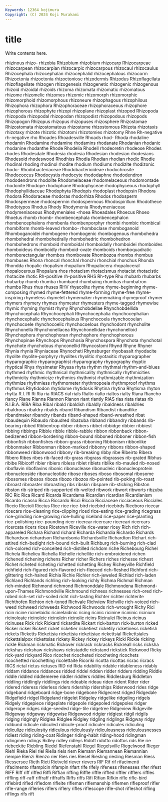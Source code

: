 ```yaml
---
Keywords: 12364 kojimura
Copyright: (C) 2024 Koji Murakami
---
```


# title

Write contents here.



 rhizinous rhizo- rhizobia Rhizobium rhizobium rhizocarp Rhizocarpeae rhizocarpean rhizocarpian
rhizocarpic rhizocarpous rhizocaul rhizocaulus Rhizocephala rhizocephalan rhizocephalid rhizocephalous rhizocorm Rhizoctonia
rhizoctonia rhizoctoniose rhizodermis Rhizodus Rhizoflagellata rhizoflagellate rhizogen rhizogenesis rhizogenetic rhizogenic
rhizogenous rhizoid rhizoidal rhizoids rhizoma rhizomata rhizomatic rhizomatous rhizome rhizomelic
rhizomes rhizomic rhizomorph rhizomorphic rhizomorphoid rhizomorphous rhizoneure rhizophagous rhizophilous Rhizophora
rhizophora Rhizophoraceae rhizophoraceous rhizophore rhizophorous rhizophyte rhizopi rhizoplane rhizoplast rhizopod
Rhizopoda rhizopoda rhizopodal rhizopodan rhizopodist rhizopodous rhizopods Rhizopogon Rhizopus rhizopus
rhizopuses rhizosphere Rhizostomae Rhizostomata rhizostomatous rhizostome rhizostomous Rhizota rhizotaxis rhizotaxy
rhizote rhizotic rhizotomi rhizotomies rhizotomy Rhne Rh-negative rh-negative rho Rhoades
Rhoadesville Rhoads rhod- Rhoda rhodaline rhodamin Rhodamine rhodamine rhodamins rhodanate
Rhodanian rhodanic rhodanine rhodanthe Rhode Rhodelia Rhodell rhodeoretin rhodeose Rhodes
rhodes Rhodesdale Rhodesia rhodesia Rhodesian rhodesian rhodesians Rhodesoid rhodeswood Rhodhiss
Rhodia Rhodian rhodian rhodic Rhodie rhodinal rhoding rhodinol rhodite rhodium
rhodiums rhodizite rhodizonic rhodo- Rhodobacteriaceae Rhodobacterioideae rhodochrosite Rhodococcus Rhodocystis rhodocyte
rhododaphne rhododendron rhododendrons rhodolite Rhodomelaceae rhodomelaceous rhodomontade rhodonite Rhodope rhodophane
Rhodophyceae rhodophyceous rhodophyll Rhodophyllidaceae Rhodophyta Rhodopis rhodoplast rhodopsin Rhodora rhodora
Rhodoraceae rhodoras rhodorhiza Rhodos rhodosperm Rhodospermeae rhodospermin rhodospermous Rhodospirillum Rhodothece
Rhodotypos Rhodus Rhody Rhodymenia Rhodymeniaceae rhodymeniaceous Rhodymeniales -rhoea Rhoeadales Rhoecus
Rhoeo Rhoetus rhomb rhomb- rhombencephala rhombencephalon rhombencephalons rhombenla rhombenporphyr rhombi
rhombic rhombical rhombiform rhomb-leaved rhombo- rhomboclase rhomboganoid Rhomboganoidei rhombogene rhombogenic
rhombogenous rhombohedra rhombohedral rhombohedrally rhombohedric rhombohedron rhombohedrons rhomboid rhomboidal rhomboidally
rhomboidei rhomboides rhomboideus rhomboidly rhomboid-ovate rhomboids rhomboquadratic rhomborectangular rhombos rhombovate
Rhombozoa rhombs rhombus rhombuses Rhona rhoncal rhonchal rhonchi rhonchial rhonchus
Rhonda Rhondda rhopalic rhopalism rhopalium Rhopalocera rhopaloceral rhopalocerous Rhopalura rhos
rhotacism rhotacismus rhotacist rhotacistic rhotacize rhotic Rh-positive rh-positive RHS Rh-type
Rhu rhubarb rhubarbs rhubarby rhumb rhumba rhumbaed rhumbaing rhumbas rhumbatron
rhumbs Rhus rhus rhuses RHV rhyacolite rhyme rhyme-beginning rhyme-composing rhymed
rhyme-fettered rhyme-forming rhyme-free rhyme-inspiring rhymeless rhymelet rhymemaker rhymemaking rhymeproof rhymer
rhymers rhymery rhymes rhymester rhymesters rhyme-tagged rhymewise rhymic rhyming rhymist
rhymy Rhynchobdellae Rhynchobdellida Rhynchocephala Rhynchocephali Rhynchocephalia rhynchocephalian rhynchocephalic rhynchocephalous Rhynchocoela
rhynchocoelan rhynchocoele rhynchocoelic rhynchocoelous rhynchodont rhyncholite Rhynchonella Rhynchonellacea Rhynchonellidae rhynchonelloid
Rhynchophora rhynchophoran rhynchophore rhynchophorous Rhynchopinae Rhynchops Rhynchosia Rhynchospora Rhynchota rhynchotal
rhynchote rhynchotous rhynconellid Rhyncostomi Rhynd Rhyne Rhyner Rhynia rhynia Rhyniaceae
Rhynocheti Rhynsburger rhyobasalt rhyodacite rhyolite rhyolite-porphyry rhyolites rhyolitic rhyotaxitic rhyparographer
rhyparographic rhyparographist rhyparography rhypography rhyptic rhyptical Rhys rhysimeter Rhyssa rhyta
rhythm rhythmal rhythm-and-blues rhythmed rhythmic rhythmical rhythmicality rhythmically rhythmicities rhythmicity
rhythmicize rhythmics rhythmist rhythmizable rhythmization rhythmize rhythmless rhythmometer rhythmopoeia rhythmproof
rhythms rhythmus Rhytidodon rhytidome rhytidosis Rhytina rhytina Rhytisma rhyton rhytta
R.I. RI Ri Ria ria RIACS rial rials Rialto rialto
rialtos rialty Riana Riancho riancy Riane Rianna Riannon Rianon riant
riantly RIAS rias riata riatas rib R.I.B.A. RIBA Riba Ribal
ribald ribaldish ribaldly ribaldness ribaldries ribaldrous ribaldry ribalds riband Ribandism
Ribandist ribandlike ribandmaker ribandry ribands riband-shaped riband-wreathed ribat ribaudequin Ribaudo
ribaudred ribazuba ribband ribbandry ribbands rib-bearing ribbed Ribbentrop ribber ribbers
ribbet ribbidge ribbier ribbiest ribbing ribbings Ribble ribble ribble-rabble ribbon
ribbonback ribbon-bedizened ribbon-bordering ribbon-bound ribboned ribboner ribbon-fish ribbonfish ribbonfishes ribbon-grass
ribboning Ribbonism ribbonlike ribbonmaker Ribbonman ribbon-marked ribbonry ribbons ribbon-shaped ribbonweed
ribbonwood ribbony rib-breaking ribby ribe Ribeirto Ribera Ribero Ribes ribes
rib-faced rib-grass ribgrass ribgrasses rib-grated Ribhus ribibe Ribicoff ribier ribiers
ribless riblet riblets riblike rib-mauled rib-nosed riboflavin riboflavins ribonic ribonuclease
ribonucleic ribonucleoprotein ribonucleoside ribonucleotide ribose riboses riboso ribosomal ribosome ribosomes
ribosos riboza ribozo ribozos rib-pointed rib-poking rib-roast ribroast ribroaster ribroasting
ribs ribskin ribspare rib-sticking Ribston ribston rib-striped rib-supported rib-welted ribwork
ribwort ribworts ribzuba RIC Ric Rica Ricard Ricarda Ricardama Ricardian
ricardian Ricardianism Ricardo ricasso Ricca Riccardo Ricci Riccia Ricciaceae ricciaceous
Ricciales Riccio Riccioli Riccius Rice rice rice-bird ricebird ricebirds Riceboro
ricecar ricecars rice-cleaning rice-clipping riced rice-eating rice-grading ricegrass rice-grinding rice-growing
rice-hulling riceland rice-paper rice-planting rice-polishing rice-pounding ricer ricercar ricercare ricercari
ricercars ricercata ricers rices Ricetown Riceville rice-water ricey Rich rich
rich-appareled Richara Richard richard Richarda Richardia Richardo Richards Richardson richardson
Richardsonia Richardsville Richardton Richart rich-attired rich-bedight rich-bound rich-built Richburg rich-burning
rich-clad rich-colored rich-conceited rich-distilled richdom riche Richebourg Richel Richela Richelieu
Richella Richelle richellite rich-embroidered richen richened richening richens Richer richer
Richers riches richesse richest Richet richeted richeting richetted richetting Richey
Richeyville Richfield richfield rich-figured rich-flavored rich-fleeced rich-fleshed Richford rich-glittering rich-haired
Richia Richie Richier rich-jeweled Richlad rich-laden Richland Richlands richling rich-looking
richly Richma Richmal Richman rich-minded Richmond richmond Richmonddale Richmondena Richmond-upon-Thames
Richmondville Richmound richness richnesses rich-ored rich-robed rich-set rich-soiled richt rich-tasting
Richter richter richterite Richthofen Richton rich-toned Richvale Richview Richville rich-voiced
rich-weed richweed richweeds Richwood Richwoods rich-wrought Richy Rici ricin ricine
ricinelaidic ricinelaidinic ricing ricinic ricinine ricininic ricinium ricinoleate ricinoleic ricinolein
ricinolic ricins Ricinulei Ricinus ricinus ricinuses Rick rick Rickard rickardite
Rickart rick-barton rick-burton ricked Ricker ricker Rickert ricket ricketier ricketiest
ricketily ricketiness ricketish rickets Ricketts Rickettsia rickettsia rickettsiae rickettsial Rickettsiales
rickettsialpox rickettsias rickety Rickey rickey rickeys Ricki Rickie ricking rickle
Rickman rickmatic Rickover rickrack rickracks Rickreall ricks ricksha rickshas rickshaw
rickshaws rickstaddle rickstand rickstick Rickwood Ricky rick-yard rickyard Rico ricochet
ricocheted ricocheting ricochets ricochetted ricochetting ricolettaite Ricoriki ricotta ricottas ricrac
ricracs RICS rictal rictus rictuses RID rid Rida ridability ridable
ridableness ridably riddam riddance riddances ridded riddel ridden ridder ridders
ridding Riddle riddle riddled riddlemeree riddler riddlers riddles Riddlesburg Riddleton
riddling riddlingly riddlings ride rideable rideau riden rident Rider rider
ridered rideress riderless riders ridership riderships Riderwood rides ridge ridgeband
ridgeboard ridge-bone ridgebone Ridgecrest ridged Ridgedale Ridgefield ridgel Ridgeland ridgelet
Ridgeley ridgelike ridgeling ridgels Ridgely ridgepiece ridgeplate ridgepole ridgepoled ridgepoles
ridger ridgerope ridges ridge-seeded ridge-tile ridgetree Ridgeview Ridgeville Ridgeway ridgeway
ridgewise Ridgewood ridgier ridgiest ridgil ridgils ridging ridgingly Ridglea Ridglee
Ridgley ridgling ridglings Ridgway ridgy ridibund ridicule ridiculed ridicule-proof ridiculer
ridicules ridiculing ridiculize ridiculosity ridiculous ridiculously ridiculousness ridiculousnesses ridiest riding
riding-coat Ridinger riding-habit riding-hood ridingman ridingmen ridings Ridley ridley ridleys
Ridott ridotto ridottos rids Rie rie riebeckite Riebling Riedel Riefenstahl
Riegel Riegelsville Riegelwood Rieger Riehl Rieka Riel riel Riella riels
riem Riemann Riemannean Riemannian riempie Rienzi Rienzo rier Ries ries
Riesel Riesling riesling Riesman Riess Riessersee Rieth Rieti Rietveld riever
rievers RIF Rif rif rifacimenti rifacimento rifampicin rifampin rifart rife
rifely rifeness rifenesses rifer rifest RIFF Riff riff riffed Riffi
Riffian riffing Riffle riffle riffled riffler rifflers riffles riffling riff-raff
riffraff riffraffs Riffs riffs Rifi Rifian Rifkin rifle rifle-bird riflebird
rifled rifledom rifleite rifleman riflemanship riflemen rifleproof rifler rifle-range rifleries
riflers riflery rifles riflescope rifle-shot rifleshot rifling riflings rifs rift
